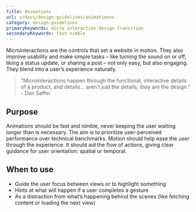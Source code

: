 ```yaml
---
title: Animations
url: x/docs/design-guidelines/animationxx
category: design-guidelines
primaryKeywords: micro interaction design transition
secondaryKeywords: fast nimble
---
```


Microinteractions are the controls that set a website in motion. They also improve usability and make simple tasks – like turning the sound on or off, liking a status update, or sharing a post – not only easy, but also engaging. They blend into a user’s experience naturally.

> “Microinteractions happen through the functional, interactive details of a product, and details... aren’t just the details; they are the design.” - Dan Saffer

## Purpose
Animations should be fast and nimble, never keeping the user waiting longer than is necessary. The aim is to prioritize user-perceived performance over technical benchmarks. Motion should help ease the user through the experience. It should aid the flow of actions, giving clear guidance for user orientation: spatial or temporal.

## When to use
- Guide the user focus between views or to highlight something
- Hints at what will happen if a user completes a gesture
- As a distraction from what’s happening behind the scenes (like fetching content or loading the next view)
